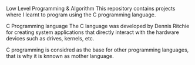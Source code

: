 Low Level Programming & Algorithm
This repository contains projects where I learnt to program using the C programming language.

C Programming language
The C language was developed by Dennis Ritchie for creating system applications that directly interact with the hardware devices such as drives, kernels, etc.

C programming is considred as the base for other programming languages, that is why it is knnown as mother language.

